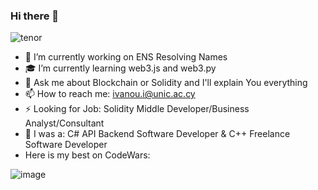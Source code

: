 ### Hi there 👋
![tenor](https://user-images.githubusercontent.com/85873435/154036621-76fe7bb6-fe25-433c-9881-680cea76237d.gif)

- 🎍 I’m currently working on ENS Resolving Names
- 🎓 I’m currently learning web3.js and web3.py
- 💬 Ask me about Blockchain or Solidity and I'll explain You everything
- 📫 How to reach me: ivanou.i@unic.ac.cy
- ⚡ Looking for Job: Solidity Middle Developer/Business Analyst/Consultant
- 🎃 I was a: C# API Backend Software Developer & C++ Freelance Software Developer
- Here is my best on CodeWars:

![image](https://user-images.githubusercontent.com/85873435/154036154-735ecb92-088a-4c5d-9dfe-10badae6f986.png)



